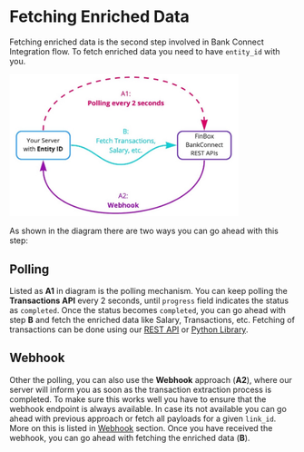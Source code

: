 # Fetching Enriched Data

Fetching enriched data is the second step involved in Bank Connect Integration flow. To fetch enriched data you need to have `entity_id` with you.

<img src="/fetch_enriched_data.jpg" alt="Fetching Enriched Data" style="width:80%;height:80%" />

As shown in the diagram there are two ways you can go ahead with this step:

## Polling
Listed as **A1** in diagram is the polling mechanism. You can keep polling the **Transactions API** every 2 seconds, until `progress` field indicates the status as `completed`. Once the status becomes `completed`, you can go ahead with step **B** and fetch the enriched data like Salary, Transactions, etc. Fetching of transactions can be done using our [REST API](/bank-connect/rest-api.html) or [Python Library](/bank-connect/python.html).

## Webhook
Other the polling, you can also use the **Webhook** approach (**A2**), where our server will inform you as soon as the transaction extraction process is completed. To make sure this works well you have to ensure that the webhook endpoint is always available. In case its not available you can go ahead with previous approach or fetch all payloads for a given `link_id`. More on this is listed in [Webhook](/bank-connect/webhook.html) section.
Once you have received the webhook, you can go ahead with fetching the enriched data (**B**).
